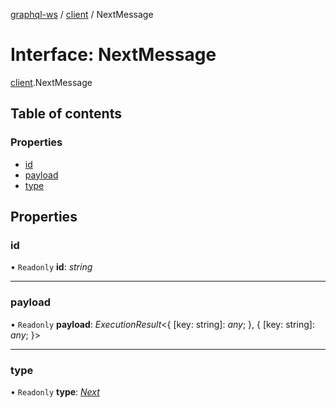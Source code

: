 [graphql-ws](../README.md) / [client](../modules/client.md) / NextMessage

# Interface: NextMessage

[client](../modules/client.md).NextMessage

## Table of contents

### Properties

- [id](client.nextmessage.md#id)
- [payload](client.nextmessage.md#payload)
- [type](client.nextmessage.md#type)

## Properties

### id

• `Readonly` **id**: *string*

___

### payload

• `Readonly` **payload**: *ExecutionResult*<{ [key: string]: *any*;  }, { [key: string]: *any*;  }\>

___

### type

• `Readonly` **type**: [*Next*](../enums/message.messagetype.md#next)
